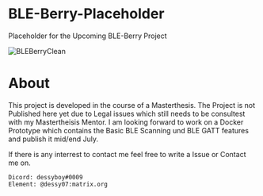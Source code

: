 # BLE-Berry-Placeholder
Placeholder for the Upcoming BLE-Berry Project

![BLEBerryClean](https://user-images.githubusercontent.com/107247706/173033156-fd25296e-4530-4156-83ca-ea158f12b366.png)

# About
This project is developed in the course of a Masterthesis. 
The Project is not Published here yet due to Legal issues which still needs to be consultest with my Mastertheisis Mentor.
I am looking forward to work on a Docker Prototype which contains the Basic BLE Scanning und BLE GATT features and publish it mid/end July.

If there is any interrest to contact me feel free to write a Issue or Contact me on.

```
Dicord: dessyboy#0009
Element: @dessy07:matrix.org
```
